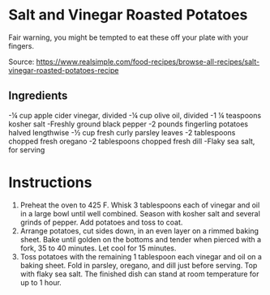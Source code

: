 # Salt and Vinegar Roasted Potatoes

Fair warning, you might be tempted to eat these off your plate with your fingers.

Source: https://www.realsimple.com/food-recipes/browse-all-recipes/salt-vinegar-roasted-potatoes-recipe

## Ingredients

-¼ cup apple cider vinegar, divided
-¼ cup olive oil, divided
-1 ¼ teaspoons kosher salt
-Freshly ground black pepper
-2 pounds fingerling potatoes halved lengthwise
-½ cup fresh curly parsley leaves
-2 tablespoons chopped fresh oregano
-2 tablespoons chopped fresh dill
-Flaky sea salt, for serving

# Instructions

1. Preheat the oven to 425 F. Whisk 3 tablespoons each of vinegar and oil in a large bowl until well combined. Season with kosher salt and several grinds of pepper. Add potatoes and toss to coat.
2. Arrange potatoes, cut sides down, in an even layer on a rimmed baking sheet. Bake until golden on the bottoms and tender when pierced with a fork, 35 to 40 minutes. Let cool for 15 minutes.
3. Toss potatoes with the remaining 1 tablespoon each vinegar and oil on a baking sheet. Fold in parsley, oregano, and dill just before serving. Top with flaky sea salt. The finished dish can stand at room temperature for up to 1 hour.
